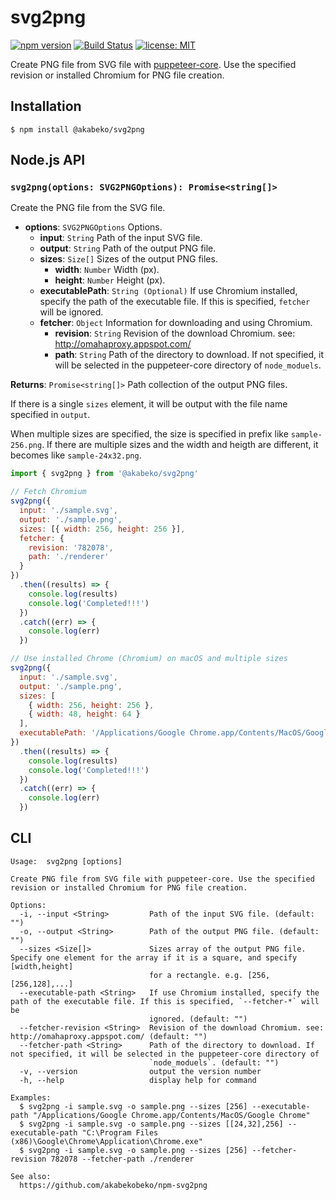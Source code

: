 # svg2png

[![npm version](https://badge.fury.io/js/%40akabeko%2Fsvg2png.svg)](https://badge.fury.io/js/%40akabeko%2Fsvg2png)
[![Build Status](https://travis-ci.org/akabekobeko/npm-svg2png.svg?branch=master)](https://travis-ci.org/akabekobeko/npm-svg2png)
[![license: MIT](https://img.shields.io/badge/license-MIT-blue)](https://github.com/akabekobeko/npm-svg2png/blob/master/LICENSE)

Create PNG file from SVG file with [puppeteer-core](https://www.npmjs.com/package/puppeteer-core). Use the specified revision or installed Chromium for PNG file creation.

## Installation

```
$ npm install @akabeko/svg2png
```

## Node.js API

### `svg2png(options: SVG2PNGOptions): Promise<string[]>`

Create the PNG file from the SVG file.

- **options**: `SVG2PNGOptions` Options.
  - **input**: `String` Path of the input SVG file.
  - **output**: `String` Path of the output PNG file.
  - **sizes**: `Size[]` Sizes of the output PNG files.
    - **width**: `Number` Width (px).
    - **height**: `Number` Height (px).
  - **executablePath**: `String (Optional)` If use Chromium installed, specify the path of the executable file. If this is specified, `fetcher` will be ignored.
  - **fetcher**: `Object` Information for downloading and using Chromium.
    - **revision**: `String` Revision of the download Chromium. see: http://omahaproxy.appspot.com/
    - **path**: `String` Path of the directory to download. If not specified, it will be selected in the puppeteer-core directory of `node_moduels`.

**Returns**: `Promise<string[]>` Path collection of the output PNG files.

If there is a single `sizes` element, it will be output with the file name specified in `output`.

When multiple sizes are specified, the size is specified in prefix like `sample-256.png`. If there are multiple sizes and the width and heigth are different, it becomes like `sample-24x32.png`.

```js
import { svg2png } from '@akabeko/svg2png'

// Fetch Chromium
svg2png({
  input: './sample.svg',
  output: './sample.png',
  sizes: [{ width: 256, height: 256 }],
  fetcher: {
    revision: '782078',
    path: './renderer'
  }
})
  .then((results) => {
    console.log(results)
    console.log('Completed!!!')
  })
  .catch((err) => {
    console.log(err)
  })

// Use installed Chrome (Chromium) on macOS and multiple sizes
svg2png({
  input: './sample.svg',
  output: './sample.png',
  sizes: [
    { width: 256, height: 256 },
    { width: 48, height: 64 }
  ],
  executablePath: '/Applications/Google Chrome.app/Contents/MacOS/Google Chrome'
})
  .then((results) => {
    console.log(results)
    console.log('Completed!!!')
  })
  .catch((err) => {
    console.log(err)
  })
```

## CLI

```
Usage:  svg2png [options]

Create PNG file from SVG file with puppeteer-core. Use the specified revision or installed Chromium for PNG file creation.

Options:
  -i, --input <String>         Path of the input SVG file. (default: "")
  -o, --output <String>        Path of the output PNG file. (default: "")
  --sizes <Size[]>             Sizes array of the output PNG file. Specify one element for the array if it is a square, and specify [width,height]
                               for a rectangle. e.g. [256,[256,128],...]
  --executable-path <String>   If use Chromium installed, specify the path of the executable file. If this is specified, `--fetcher-*` will be
                               ignored. (default: "")
  --fetcher-revision <String>  Revision of the download Chromium. see: http://omahaproxy.appspot.com/ (default: "")
  --fetcher-path <String>      Path of the directory to download. If not specified, it will be selected in the puppeteer-core directory of
                               `node_moduels`. (default: "")
  -v, --version                output the version number
  -h, --help                   display help for command

Examples:
  $ svg2png -i sample.svg -o sample.png --sizes [256] --executable-path "/Applications/Google Chrome.app/Contents/MacOS/Google Chrome"
  $ svg2png -i sample.svg -o sample.png --sizes [[24,32],256] --executable-path "C:\Program Files (x86)\Google\Chrome\Application\Chrome.exe"
  $ svg2png -i sample.svg -o sample.png --sizes [256] --fetcher-revision 782078 --fetcher-path ./renderer

See also:
  https://github.com/akabekobeko/npm-svg2png
```
